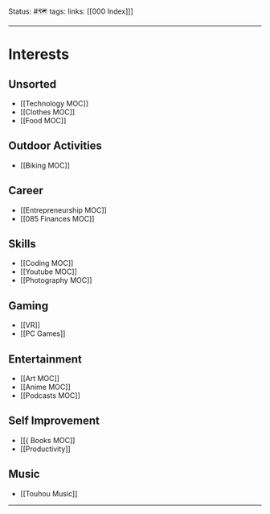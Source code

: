 Status: #🗺️ 
tags:
links: [[000 Index]]]

---
# Interests
## Unsorted
- [[Technology MOC]]
- [[Clothes MOC]]
- [[Food MOC]]
## Outdoor Activities
- [[Biking MOC]]
## Career
- [[Entrepreneurship MOC]]
- [[085 Finances MOC]]
## Skills
- [[Coding MOC]]
- [[Youtube MOC]]
- [[Photography MOC]]
## Gaming
-  [[VR]]
-  [[PC Games]]
## Entertainment
- [[Art MOC]]
- [[Anime MOC]]
- [[Podcasts MOC]]
## Self Improvement
- [[{ Books MOC]]
- [[Productivity]]
## Music
- [[Touhou Music]]

---
